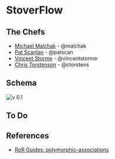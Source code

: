 # StoverFlow

## The Chefs

- [Michael Malchak](https://github.com/malchak)  - @malchak
- [Pat Scanlan](https://github.com/patscan)      - @patscan
- [Vincent Storme](https://github.com/vincentstorme)   - @vincentstorme
- [Chris Torstenson](https://github.com/ctorstens) - @ctorstens

## Schema

![v 0.1](http://i.imgur.com/enfSYJH.png)

## To Do


## References

- [RoR Guides: polymorphic-associations](http://guides.rubyonrails.org/association_basics.html#polymorphic-associations)